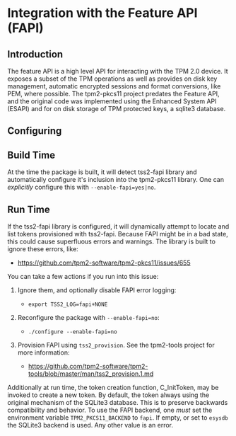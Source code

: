 # Integration with the Feature API (FAPI)

## Introduction

The feature API is a high level API for interacting with the TPM 2.0 device. It exposes a subset of the TPM operations as well as provides on disk key management,
automatic encrypted sessions and format conversions, like PEM, where possible. The tpm2-pkcs11 project predates the Feature API, and the original
code was implemented using the Enhanced System API (ESAPI) and for on disk storage of TPM protected keys, a sqlite3 database.

## Configuring

## Build Time

At the time the package is built, it will detect tss2-fapi library and automatically configure it's inclusion into the tpm2-pkcs11 library. One can *explicitly* configure this
with `--enable-fapi=yes|no`.

## Run Time

If the tss2-fapi library is configured, it will dynamically attempt to locate and list tokens provisioned with tss2-fapi. Because FAPI might be in a bad state, this could cause
superfluous errors and warnings. The library is built to ignore these errors, like:
  - <https://github.com/tpm2-software/tpm2-pkcs11/issues/655>

You can take a few actions if you run into this issue:
1. Ignore them, and optionally disable FAPI error logging:
    - `export TSS2_LOG=fapi+NONE`

2. Reconfigure the package with `--enable-fapi=no`:
    - `./configure --enable-fapi=no`

3. Provision FAPI using `tss2_provision`. See the tpm2-tools project for more information:
    - <https://github.com/tpm2-software/tpm2-tools/blob/master/man/tss2_provision.1.md>


Additionally at run time, the token creation function, C\_InitToken, may be invoked to create a new token. By default, the token always using the original
mechanism of the SQLite3 database. This is to preserve backwards compatibility and behavior. To use the FAPI backend, one *must* set the environment
variable `TPM2_PKCS11_BACKEND` to `fapi`. If empty, or set to `esysdb` the SQLite3 backend is used. Any other value is an error.

